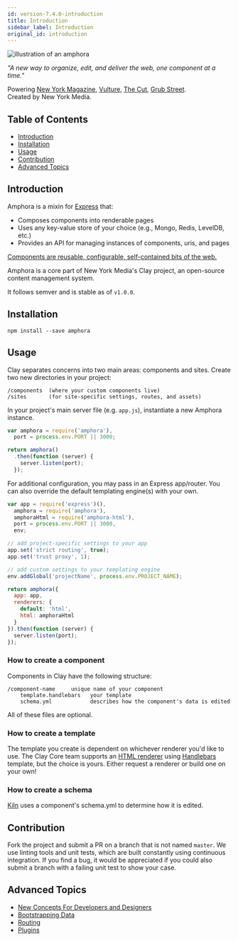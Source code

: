 ```yaml
---
id: version-7.4.0-introduction
title: Introduction
sidebar_label: Introduction
original_id: introduction
---
```


![illustration of an amphora](/amphora/img/amphora-logo.svg)

_"A new way to organize, edit, and deliver the web, one component at a time."_

Powering [New York Magazine](http://nymag.com/), [Vulture](http://www.vulture.com/), [The Cut](https://www.thecut.com/), [Grub Street](http://www.grubstreet.com/).  
Created by New York Media.

## Table of Contents

* [Introduction](#introduction)
* [Installation](#installation)
* [Usage](#usage)
* [Contribution](#contribution)
* [Advanced Topics](#advanced-topics)

## Introduction

Amphora is a mixin for [Express](https://github.com/strongloop/express) that:

* Composes components into renderable pages
* Uses any key-value store of your choice \(e.g., Mongo, Redis, LevelDB, etc.\)
* Provides an API for managing instances of components, uris, and pages

[Components are reusable, configurable, self-contained bits of the web.](https://docs.clayplatform.com/docs/components)

Amphora is a core part of New York Media's Clay project, an open-source content management system.

It follows semver and is stable as of `v1.0.0`.

## Installation

```text
npm install --save amphora
```

## Usage

Clay separates concerns into two main areas: components and sites. Create two new directories in your project:

```text
/components  (where your custom components live)
/sites       (for site-specific settings, routes, and assets)
```

In your project's main server file \(e.g. `app.js`\), instantiate a new Amphora instance.

```javascript
var amphora = require('amphora'),
  port = process.env.PORT || 3000;

return amphora()
  .then(function (server) {
    server.listen(port);
  });
```

For additional configuration, you may pass in an Express app/router. You can also override the default templating engine\(s\) with your own.

```javascript
var app = require('express')(),
  amphora = require('amphora'),
  amphoraHtml = require('amphora-html'),
  port = process.env.PORT || 3000,
  env;

// add project-specific settings to your app
app.set('strict routing', true);
app.set('trust proxy', 1);

// add custom settings to your templating engine
env.addGlobal('projectName', process.env.PROJECT_NAME);

return amphora({
  app: app,
  renderers: {
    default: 'html',
    html: amphoraHtml
  }
}).then(function (server) {
  server.listen(port);
});
```

### How to create a component

Components in Clay have the following structure:

```text
/component-name     unique name of your component
    template.handlebars   your template
    schema.yml            describes how the component's data is edited
```

All of these files are optional.

### How to create a template

The template you create is dependent on whichever renderer you'd like to use. The Clay Core team supports an [HTML renderer](https://github.com/clay/amphora-html) using [Handlebars](http://handlebarsjs.com/) template, but the choice is yours. Either request a renderer or build one on your own!

### How to create a schema

[Kiln](https://github.com/nymag/clay-kiln) uses a component's schema.yml to determine how it is edited.

## Contribution

Fork the project and submit a PR on a branch that is not named `master`. We use linting tools and unit tests, which are built constantly using continuous integration. If you find a bug, it would be appreciated if you could also submit a branch with a failing unit test to show your case.

## Advanced Topics

* [New Concepts For Developers and Designers](https://github.com/nymag/amphora/wiki#for-developers-and-designers)
* [Bootstrapping Data](bootstrap)
* [Routing](routes)
* [Plugins](publish)

